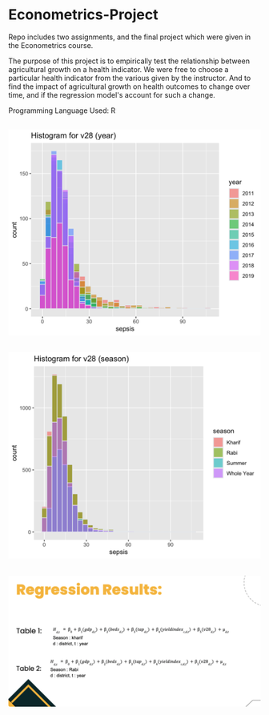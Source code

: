 # Econometrics-Project
Repo includes two assignments, and the final project which were given in the Econometrics course.

The purpose of this project is to empirically test the relationship between agricultural growth on a health indicator.
We were free to choose a particular health indicator from the various given by the instructor. And to find the impact of agricultural growth on health outcomes to change over time, and if the regression model's account for such a change.

Programming Language Used: R
## ![alt text](https://github.com/9pingg/Econometrics-Project/blob/master/Project%20Data/a.jpg)

##    ![alt text](https://github.com/9pingg/Econometrics-Project/blob/master/Project%20Data/seasonwise.jpg)

##    ![alt text](https://github.com/9pingg/Econometrics-Project/blob/master/Project%20Data/reg_results.png)



